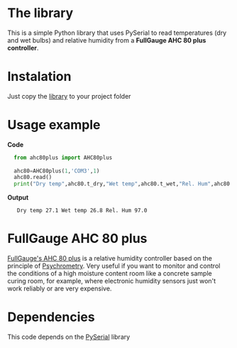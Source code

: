 # The library

This is a simple Python library that uses PySerial to read temperatures (dry and wet bulbs) and relative humidity from a **FullGauge AHC 80 plus controller**.

# Instalation

Just copy the [library](./ahc80plus.py) to your project folder

# Usage example

**Code**
```python
  from ahc80plus import AHC80plus
  
  ahc80=AHC80plus(1,'COM3',1)
  ahc80.read()
  print("Dry temp",ahc80.t_dry,"Wet temp",ahc80.t_wet,"Rel. Hum",ahc80.r_h)  
```

**Output**
```
   Dry temp 27.1 Wet temp 26.8 Rel. Hum 97.0
```

# FullGauge AHC 80 plus

[FullGauge's AHC 80 plus](https://www.fullgauge.com.br/produto-ahc-80-plus) is a relative humidity controller based on the principle of [Psychrometry](https://en.wikipedia.org/wiki/Psychrometrics). Very useful if you want to monitor and control the conditions of a high moisture content room like a concrete sample curing room, for example, where electronic humidity sensors just won't work reliably or are very expensive.

# Dependencies
This code depends on the [PySerial](https://pyserial.readthedocs.io/en/latest/index.html#) library
